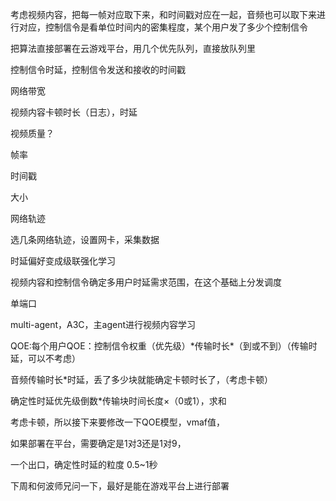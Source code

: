 

考虑视频内容，把每一帧对应取下来，和时间戳对应在一起，音频也可以取下来进行对应，控制信令是看单位时间内的密集程度，某个用户发了多少个控制信令



把算法直接部署在云游戏平台，用几个优先队列，直接放队列里





控制信令时延，控制信令发送和接收的时间戳

网络带宽

视频内容卡顿时长（日志），时延

视频质量？

帧率



时间戳

大小

网络轨迹



选几条网络轨迹，设置网卡，采集数据

时延偏好变成级联强化学习

视频内容和控制信令确定多用户时延需求范围，在这个基础上分发调度

单端口 

multi-agent，A3C，主agent进行视频内容学习

QOE:每个用户QOE：控制信令权重（优先级）\*传输时长\*（到或不到）（传输时延，可以不考虑）

音频传输时长*时延，丢了多少块就能确定卡顿时长了，（考虑卡顿）

确定性时延优先级倒数*传输块时间长度×（0或1），求和

考虑卡顿，所以接下来要修改一下QOE模型，vmaf值，



如果部署在平台，需要确定是1对3还是1对9，

一个出口，确定性时延的粒度 0.5~1秒



下周和何波师兄问一下，最好是能在游戏平台上进行部署

